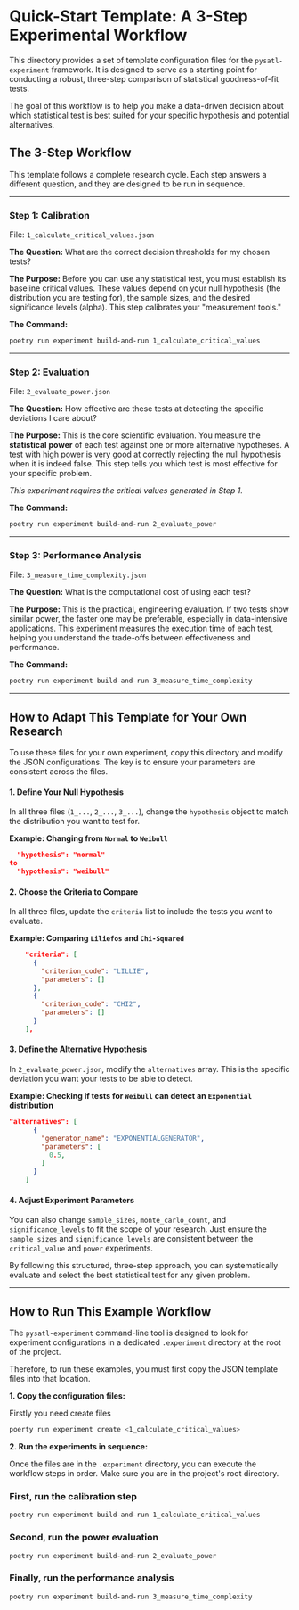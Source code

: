 # Quick-Start Template: A 3-Step Experimental Workflow

This directory provides a set of template configuration files for the `pysatl-experiment` framework. It is designed to serve as a starting point for conducting a robust, three-step comparison of statistical goodness-of-fit tests.

The goal of this workflow is to help you make a data-driven decision about which statistical test is best suited for your specific hypothesis and potential alternatives.

## The 3-Step Workflow

This template follows a complete research cycle. Each step answers a different question, and they are designed to be run in sequence.

---

### Step 1: Calibration
File: `1_calculate_critical_values.json`

**The Question:** What are the correct decision thresholds for my chosen tests?

**The Purpose:** Before you can use any statistical test, you must establish its baseline critical values. These values depend on your null hypothesis (the distribution you are testing for), the sample sizes, and the desired significance levels (alpha). This step calibrates your "measurement tools."

**The Command:**
```bash
poetry run experiment build-and-run 1_calculate_critical_values
```
---
### Step 2: Evaluation 
File: `2_evaluate_power.json`

**The Question:** How effective are these tests at detecting the specific deviations I care about?

**The Purpose:** This is the core scientific evaluation. You measure the **statistical power** of each test against one or more alternative hypotheses. A test with high power is very good at correctly rejecting the null hypothesis when it is indeed false. This step tells you which test is most effective for your specific problem.

*This experiment requires the critical values generated in Step 1.*

**The Command:**
```bash
poetry run experiment build-and-run 2_evaluate_power
```

---

### Step 3: Performance Analysis
File: `3_measure_time_complexity.json`

**The Question:** What is the computational cost of using each test?

**The Purpose:** This is the practical, engineering evaluation. If two tests show similar power, the faster one may be preferable, especially in data-intensive applications. This experiment measures the execution time of each test, helping you understand the trade-offs between effectiveness and performance.

**The Command:**
```bash
poetry run experiment build-and-run 3_measure_time_complexity
```

---

## How to Adapt This Template for Your Own Research

To use these files for your own experiment, copy this directory and modify the JSON configurations. The key is to ensure your parameters are consistent across the files.
#### 1. Define Your Null Hypothesis

In all three files (`1_...`, `2_...`, `3_...`), change the `hypothesis` object to match the distribution you want to test for.

**Example: Changing from `Normal` to `Weibull`**
```json
  "hypothesis": "normal"
to
  "hypothesis": "weibull"
```

#### 2. Choose the Criteria to Compare

In all three files, update the `criteria` list to include the tests you want to evaluate.

**Example: Comparing `Liliefos` and `Chi-Squared`**
```json
    "criteria": [
      {
        "criterion_code": "LILLIE",
        "parameters": []
      },
      {
        "criterion_code": "CHI2",
        "parameters": []
      }
    ],
```
#### 3. Define the Alternative Hypothesis

In `2_evaluate_power.json`, modify the `alternatives` array. This is the specific deviation you want your tests to be able to detect.

**Example: Checking if tests for `Weibull` can detect an `Exponential` distribution**
```json
"alternatives": [
      {
        "generator_name": "EXPONENTIALGENERATOR",
        "parameters": [
          0.5,
        ]
      }
    ]
```
#### 4. Adjust Experiment Parameters

You can also change `sample_sizes`, `monte_carlo_count`, and `significance_levels` to fit the scope of your research. Just ensure the `sample_sizes` and `significance_levels` are consistent between the `critical_value` and `power` experiments.

By following this structured, three-step approach, you can systematically evaluate and select the best statistical test for any given problem.

---

## How to Run This Example Workflow

The `pysatl-experiment` command-line tool is designed to look for experiment configurations in a dedicated `.experiment` directory at the root of the project.

Therefore, to run these examples, you must first copy the JSON template files into that location.

**1. Copy the configuration files:**

Firstly you need create files
```bash
poerty run experiment create <1_calculate_critical_values>
```

**2. Run the experiments in sequence:**

Once the files are in the `.experiment` directory, you can execute the workflow steps in order. Make sure you are in the project's root directory.
### First, run the calibration step
```
poetry run experiment build-and-run 1_calculate_critical_values
```
### Second, run the power evaluation
```
poetry run experiment build-and-run 2_evaluate_power
```
### Finally, run the performance analysis
```
poetry run experiment build-and-run 3_measure_time_complexity
```
